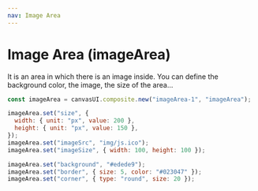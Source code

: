 ```yaml
---
nav: Image Area
---
```


# Image Area (imageArea)

It is an area in which there is an image inside. You can define the background color, the image, the size of the area...

```javascript
const imageArea = canvasUI.composite.new("imageArea-1", "imageArea");

imageArea.set("size", {
  width: { unit: "px", value: 200 },
  height: { unit: "px", value: 150 },
});
imageArea.set("imageSrc", "img/js.ico");
imageArea.set("imageSize", { width: 100, height: 100 });

imageArea.set("background", "#edede9");
imageArea.set("border", { size: 5, color: "#023047" });
imageArea.set("corner", { type: "round", size: 20 });
```
